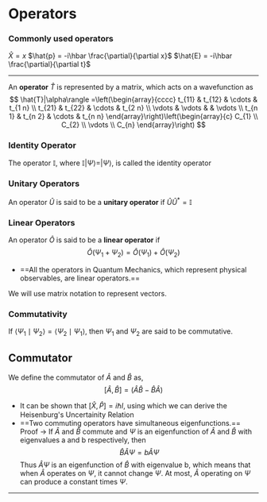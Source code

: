 # Operators
### Commonly used operators
$\hat{X} = x$
$\hat{p} = -i\hbar \frac{\partial}{\partial x}$
$\hat{E} = -i\hbar \frac{\partial}{\partial t}$

---
An **operator** $\hat{T}$ is represented by a matrix, which acts on a wavefunction as
$$
\hat{T}|\alpha\rangle =\left(\begin{array}{cccc}
t_{11} & t_{12} & \cdots & t_{1 n} \\
t_{21} & t_{22} & \cdots & t_{2 n} \\
\vdots & \vdots & & \vdots \\
t_{n 1} & t_{n 2} & \cdots & t_{n n}
\end{array}\right)\left(\begin{array}{c}
C_{1} \\
C_{2} \\
\vdots \\
C_{n}
\end{array}\right)
$$

### Identity Operator
The operator $\mathbb{I}$, where $\mathbb{I}|\Psi\rangle = |\Psi\rangle$, is called the identity operator 

### Unitary Operators
An operator $\hat{U}$ is said to be a **unitary operator** if $\hat{U} \hat{U}^{*} = \mathbb{I}$

### Linear Operators
An operator $\hat{O}$ is said to be a **linear operator** if
$$
\hat{O}(\Psi_1 + \Psi_2) = \hat{O}(\Psi_1) + \hat{O}(\Psi_2)
$$

- ==All the operators in Quantum Mechanics, which represent physical observables, are linear operators.== 

We will use matrix notation to represent vectors.   

### Commutativity
If $\langle \Psi_1 \mid \Psi_2 \rangle = \langle \Psi_2 \mid \Psi_1 \rangle$, then $\Psi_1$ and $\Psi_2$ are said to be commutative.

## Commutator
We define the commutator of $\hat{A}$ and $\hat{B}$ as,
$$
[\hat{A}, \hat{B}] = (\hat{A}\hat{B} - \hat{B}\hat{A})
$$

- It can be shown that $[\hat{X}, \hat{P}] = i\hbar I$, using which we can derive the Heisenburg's Uncertainity Relation
- ==Two commuting operators have simultaneous eigenfunctions.==
    Proof ->
    If $\hat{A}$ and $\hat{B}$ commute and $\Psi$ is an eigenfunction of $\hat{A}$ and $\hat{B}$ with eigenvalues a and b respectively, then
    $$
    \hat{B}\hat{A}\Psi = b\hat{A}\Psi
    $$
    Thus $\hat{A}\Psi$ is an eigenfunction of $\hat{B}$ with eigenvalue b, which means that when $\hat{A}$ operates on $\Psi$, it cannot change $\Psi$. At most, $\hat{A}$ operating on $\Psi$ can produce a constant times $\Psi$.

---